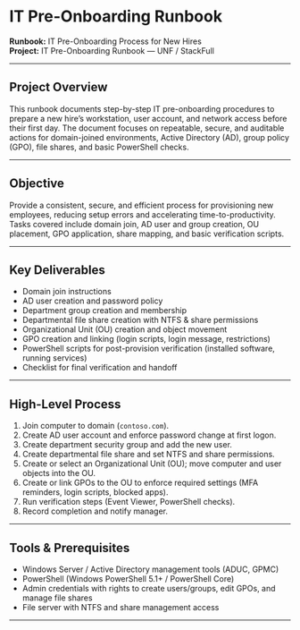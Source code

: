 # IT Pre-Onboarding Runbook

**Runbook:** IT Pre-Onboarding Process for New Hires  
**Project:** IT Pre-Onboarding Runbook — UNF / StackFull

---

## Project Overview
This runbook documents step-by-step IT pre-onboarding procedures to prepare a new hire’s workstation, user account, and network access before their first day. The document focuses on repeatable, secure, and auditable actions for domain-joined environments, Active Directory (AD), group policy (GPO), file shares, and basic PowerShell checks.

---

## Objective
Provide a consistent, secure, and efficient process for provisioning new employees, reducing setup errors and accelerating time-to-productivity. Tasks covered include domain join, AD user and group creation, OU placement, GPO application, share mapping, and basic verification scripts.

---

## Key Deliverables
- Domain join instructions
- AD user creation and password policy
- Department group creation and membership
- Departmental file share creation with NTFS & share permissions
- Organizational Unit (OU) creation and object movement
- GPO creation and linking (login scripts, login message, restrictions)
- PowerShell scripts for post-provision verification (installed software, running services)
- Checklist for final verification and handoff

---

## High-Level Process
1. Join computer to domain (`contoso.com`).  
2. Create AD user account and enforce password change at first logon.  
3. Create department security group and add the new user.  
4. Create departmental file share and set NTFS and share permissions.  
5. Create or select an Organizational Unit (OU); move computer and user objects into the OU.  
6. Create or link GPOs to the OU to enforce required settings (MFA reminders, login scripts, blocked apps).  
7. Run verification steps (Event Viewer, PowerShell checks).  
8. Record completion and notify manager.

---

## Tools & Prerequisites
- Windows Server / Active Directory management tools (ADUC, GPMC)  
- PowerShell (Windows PowerShell 5.1+ / PowerShell Core)  
- Admin credentials with rights to create users/groups, edit GPOs, and manage file shares  
- File server with NTFS and share management access

---

